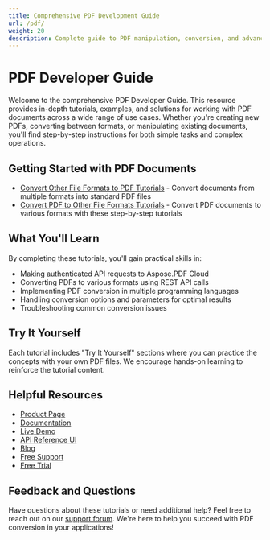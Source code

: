 ```yaml
---
title: Comprehensive PDF Development Guide
url: /pdf/
weight: 20
description: Complete guide to PDF manipulation, conversion, and advanced document processing learn how to create, modify, secure, and extract data from PDF documents with practical examples and solutions.
---
```


# PDF Developer Guide

Welcome to the comprehensive PDF Developer Guide. This resource provides in-depth tutorials, examples, and solutions for working with PDF documents across a wide range of use cases. Whether you're creating new PDFs, converting between formats, or manipulating existing documents, you'll find step-by-step instructions for both simple tasks and complex operations.

## Getting Started with PDF Documents

- [Convert Other File Formats to PDF  Tutorials](/pdf/convert-file-formats-to-pdf/) - Convert documents from multiple formats into standard PDF files
- [Convert PDF to Other File Formats Tutorials](/pdf/pdf-conversion/) - Convert PDF documents to various formats with these step-by-step tutorials

## What You'll Learn

By completing these tutorials, you'll gain practical skills in:

- Making authenticated API requests to Aspose.PDF Cloud
- Converting PDFs to various formats using REST API calls
- Implementing PDF conversion in multiple programming languages
- Handling conversion options and parameters for optimal results
- Troubleshooting common conversion issues

## Try It Yourself

Each tutorial includes "Try It Yourself" sections where you can practice the concepts with your own PDF files. We encourage hands-on learning to reinforce the tutorial content.

## Helpful Resources

- [Product Page](https://products.aspose.cloud/pdf/)
- [Documentation](https://docs.aspose.cloud/pdf/)
- [Live Demo](https://products.aspose.app/pdf/family)
- [API Reference UI](https://reference.aspose.cloud/pdf/)
- [Blog](https://blog.aspose.cloud/category/pdf/)
- [Free Support](https://forum.aspose.cloud/c/pdf/13)
- [Free Trial](https://dashboard.aspose.cloud/#/apps)

## Feedback and Questions

Have questions about these tutorials or need additional help? Feel free to reach out on our [support forum](https://forum.aspose.cloud/c/pdf/13). We're here to help you succeed with PDF conversion in your applications!
